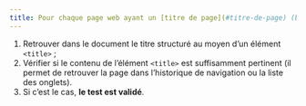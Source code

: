 ```yaml
---
title: Pour chaque page web ayant un [titre de page](#titre-de-page) (balise `<title>`), le contenu de cette balise est-il pertinent ?
---
```


1. Retrouver dans le document le titre structuré au moyen d’un élément `<title>` ;
2. Vérifier si le contenu de l’élément `<title>` est suffisamment pertinent (il permet de retrouver la page dans l’historique de navigation ou la liste des onglets).
3. Si c’est le cas, **le test est validé**.
